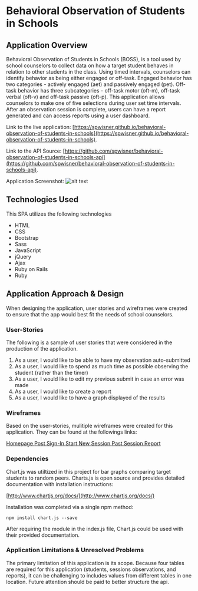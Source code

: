 # Behavioral Observation of Students in Schools

## Application Overview

Behavioral Observation of Students in Schools (BOSS), is a tool used by school counselors to collect data on how a target student behaves in relation to other students in the class.  Using timed intervals, counselors can identify behavior as being either engaged or off-task.  Engaged behavior has two categories - actively engaged (aet) and passively engaged (pet).  Off-task behavior has three subcategories - off-task motor (oft-m), off-task verbal (oft-v) and off-task passive (oft-p).  This application allows counselors to make one of five selections during user set time intervals.  After an observation session is complete, users can have a report generated and can access reports using a user dashboard.

Link to the live application: [https://spwisner.github.io/behavioral-observation-of-students-in-schools](https://spwisner.github.io/behavioral-observation-of-students-in-schools).

Link to the API Source: [https://github.com/spwisner/behavioral-observation-of-students-in-schools-api](https://github.com/spwisner/behavioral-observation-of-students-in-schools-api).

Application Screenshot:
![alt text](https://cloud.githubusercontent.com/assets/13546265/24566758/bff45704-1628-11e7-9dcb-fd139a899935.png "Application Screenshot")

## Technologies Used

This SPA utilizes the following technologies

-   HTML
-   CSS
-   Bootstrap
-   Sass
-   JavaScript
-   jQuery
-   Ajax
-   Ruby on Rails
-   Ruby

## Application Approach & Design

When designing the application, user stories and wireframes were created to ensure that the app would best fit the needs of school counselors.

### User-Stories
The following is a sample of user stories that were considered in the production of the application.

1. As a user, I would like to be able to have my observation auto-submitted
2. As a user, I would like to spend as much time as possible observing the student (rather than the timer)
3. As a user, I would like to edit my previous submit in case an error was made
4. As a user, I would like to create a report
5. As a user, I would like to have a graph displayed of the results

### Wireframes
Based on the user-stories, mulitiple wireframes were created for this application.  They can be found at the followings links:

[Homepage ](https://drive.google.com/open?id=0B_Hv9u6cm8IVY1dIV2ZWMTlteWs)
[Post Sign-In ](https://drive.google.com/open?id=0B_Hv9u6cm8IVUU9rb0hoMnpudlk)
[Start New Session ](https://drive.google.com/open?id=0B_Hv9u6cm8IVeXA2NWtsek00UVk)
[Past Session Report ](https://drive.google.com/open?id=0B_Hv9u6cm8IVR2loY054dkJHV1U)

### Dependencies

Chart.js was utiltized in this project for bar graphs comparing target students to random peers.  Charts.js is open source and provides detailed documentation with installation instructions:

[http://www.chartjs.org/docs/](http://www.chartjs.org/docs/)


Installation was completed via a single npm method:
<!--  -->
```
npm install chart.js --save
```

After requiring the module in the index.js file, Chart.js could be used with their provided documentation.

### Application Limitations & Unresolved Problems

The primary limitation of this application is its scope.  Because four tables are required for this application (students, sessions observations, and reports), it can be challenging to includes values from different tables in one location.  Future attention should be paid to better structure the api.
